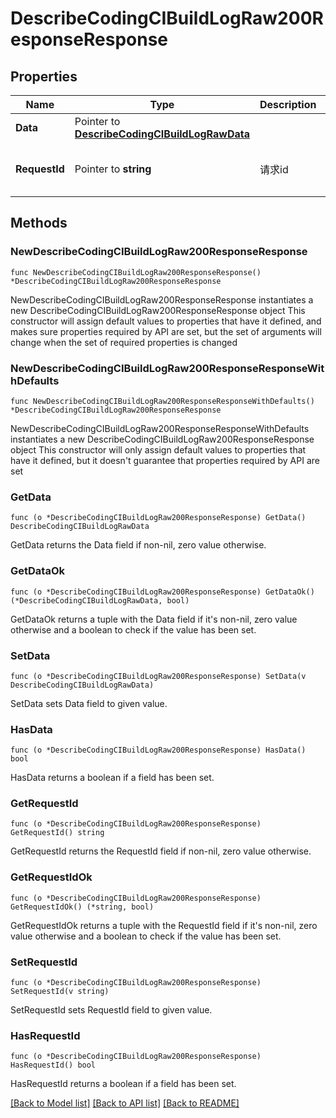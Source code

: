 # DescribeCodingCIBuildLogRaw200ResponseResponse

## Properties

Name | Type | Description | Notes
------------ | ------------- | ------------- | -------------
**Data** | Pointer to [**DescribeCodingCIBuildLogRawData**](DescribeCodingCIBuildLogRawData.md) |  | [optional] 
**RequestId** | Pointer to **string** | 请求id | [optional] [default to "xxxxx"]

## Methods

### NewDescribeCodingCIBuildLogRaw200ResponseResponse

`func NewDescribeCodingCIBuildLogRaw200ResponseResponse() *DescribeCodingCIBuildLogRaw200ResponseResponse`

NewDescribeCodingCIBuildLogRaw200ResponseResponse instantiates a new DescribeCodingCIBuildLogRaw200ResponseResponse object
This constructor will assign default values to properties that have it defined,
and makes sure properties required by API are set, but the set of arguments
will change when the set of required properties is changed

### NewDescribeCodingCIBuildLogRaw200ResponseResponseWithDefaults

`func NewDescribeCodingCIBuildLogRaw200ResponseResponseWithDefaults() *DescribeCodingCIBuildLogRaw200ResponseResponse`

NewDescribeCodingCIBuildLogRaw200ResponseResponseWithDefaults instantiates a new DescribeCodingCIBuildLogRaw200ResponseResponse object
This constructor will only assign default values to properties that have it defined,
but it doesn't guarantee that properties required by API are set

### GetData

`func (o *DescribeCodingCIBuildLogRaw200ResponseResponse) GetData() DescribeCodingCIBuildLogRawData`

GetData returns the Data field if non-nil, zero value otherwise.

### GetDataOk

`func (o *DescribeCodingCIBuildLogRaw200ResponseResponse) GetDataOk() (*DescribeCodingCIBuildLogRawData, bool)`

GetDataOk returns a tuple with the Data field if it's non-nil, zero value otherwise
and a boolean to check if the value has been set.

### SetData

`func (o *DescribeCodingCIBuildLogRaw200ResponseResponse) SetData(v DescribeCodingCIBuildLogRawData)`

SetData sets Data field to given value.

### HasData

`func (o *DescribeCodingCIBuildLogRaw200ResponseResponse) HasData() bool`

HasData returns a boolean if a field has been set.

### GetRequestId

`func (o *DescribeCodingCIBuildLogRaw200ResponseResponse) GetRequestId() string`

GetRequestId returns the RequestId field if non-nil, zero value otherwise.

### GetRequestIdOk

`func (o *DescribeCodingCIBuildLogRaw200ResponseResponse) GetRequestIdOk() (*string, bool)`

GetRequestIdOk returns a tuple with the RequestId field if it's non-nil, zero value otherwise
and a boolean to check if the value has been set.

### SetRequestId

`func (o *DescribeCodingCIBuildLogRaw200ResponseResponse) SetRequestId(v string)`

SetRequestId sets RequestId field to given value.

### HasRequestId

`func (o *DescribeCodingCIBuildLogRaw200ResponseResponse) HasRequestId() bool`

HasRequestId returns a boolean if a field has been set.


[[Back to Model list]](../README.md#documentation-for-models) [[Back to API list]](../README.md#documentation-for-api-endpoints) [[Back to README]](../README.md)


